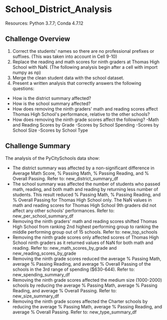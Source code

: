 # School_District_Analysis
Resources: Python 3.7.7; Conda 4.7.12

## Challenge Overview
1. Correct the students' names so there are no professional prefixes or suffixes. (This was taken into account in Cell 9-10)
2. Replace the reading and math scores for ninth graders at Thomas High School with NaN. (The following analysis begin after a cell with import numpy as np)
3. Merge the clean student data with the school dataset.
4. Present a written analysis that correctly answers the following questions: 
- How is the district summary affected?
- How is the school summary affected?
- How does removing the ninth graders' math and reading scores affect Thomas High School's performance, relative to the other schools?
- How does removing the ninth grade scores affect the following?
    -Math and Reading Scores by Grade
    -Scores by School Spending
    -Scores by School Size
    -Scores by School Type

## Challenge Summary
The analysis of the PyCitySchools data show:
- The district summary was affected by a non-significant difference in Average Math Score, % Passing Math, % Passing Reading, and % Overall Passing.
Refer to: new_district_summary_df
- The school summary was affected the number of students who passed math, reading, and both math and reading by returning less number of students. This result reduced % Passing Math, % Passing Reading, and % Overall Passing for Thomas High School only. The NaN values in math and reading scores for Thomas High School 9th graders did not affect any other schools' performances.
Refer to: new_per_school_summary_df
- Removing the ninth graders' math and reading scores shifted Thomas High School from ranking 2nd highest performing group to ranking the middle performing group out of 15 schools. 
Refer to: new_top_schools
- Removing the ninth grade scores only affected scores of Thomas High School ninth graders as it returned values of NaN for both math and reading. 
Refer to: new_math_scores_by_grade and new_reading_scores_by_grade
- Removing the ninth grade scores reduced the average % Passing Math, average % Passing Reading, and average % Overall Passing of the schools in the 3rd range of spending ($630-644). 
Refer to: new_spending_summary_df
- Removing the ninth grade scores affected the medium size (1000-2000) schools by reducing the average % Passing Math, average % Passing Reading, and average % Overall Passing. 
Refer to: new_size_summary_df
- Removing the ninth grade scores affected the Charter schools by reducing the average % Passing Math, average % Passing Reading, and average % Overall Passing. 
Refer to: new_type_summary_df
